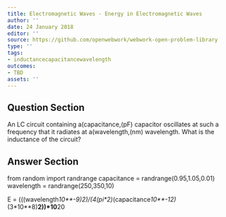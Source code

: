 ```yaml
---
title: Electromagnetic Waves - Energy in Electromagnetic Waves
author: ''
date: 24 January 2018
editor: ''
source: https://github.com/openwebwork/webwork-open-problem-library
type: ''
tags:
- inductancecapacitancewavelength
outcomes:
- TBD
assets: ''
---
```


## Question Section 

 
An LC circuit containing a(capacitance,(pF) capacitor oscillates at such a frequency that it radiates at a(wavelength,(nm) wavelength.
What is the inductance of the circuit?


## Answer Section

from random import randrange
capacitance = randrange(0.95,1.05,0.01)
wavelength = randrange(250,350,10)

E = (((wavelength*10**-9)**2)/(4*(pi**2)*(capacitance*10**-12)*(3*10**8)**2))*10**20
